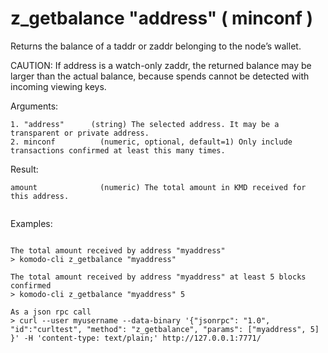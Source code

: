 # z_getbalance "address" ( minconf )

Returns the balance of a taddr or zaddr belonging to the node’s wallet.

CAUTION: If address is a watch-only zaddr, the returned balance may be larger than the actual balance,
because spends cannot be detected with incoming viewing keys.


Arguments:
```
1. "address"      (string) The selected address. It may be a transparent or private address.
2. minconf          (numeric, optional, default=1) Only include transactions confirmed at least this many times.

```
Result:
```
amount              (numeric) The total amount in KMD received for this address.


```
Examples:
```

The total amount received by address "myaddress"
> komodo-cli z_getbalance "myaddress"

The total amount received by address "myaddress" at least 5 blocks confirmed
> komodo-cli z_getbalance "myaddress" 5

As a json rpc call
> curl --user myusername --data-binary '{"jsonrpc": "1.0", "id":"curltest", "method": "z_getbalance", "params": ["myaddress", 5] }' -H 'content-type: text/plain;' http://127.0.0.1:7771/
```
